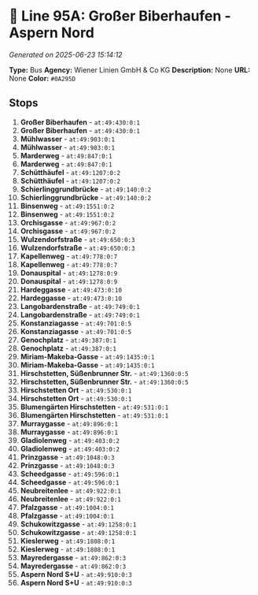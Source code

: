 # 🚌 Line 95A: Großer Biberhaufen - Aspern Nord

*Generated on 2025-06-23 15:14:12*

**Type:** Bus
**Agency:** Wiener Linien GmbH & Co KG
**Description:** None
**URL:** None
**Color:** `#0A295D`

## Stops

1. **Großer Biberhaufen** - `at:49:430:0:1`
2. **Großer Biberhaufen** - `at:49:430:0:1`
3. **Mühlwasser** - `at:49:903:0:1`
4. **Mühlwasser** - `at:49:903:0:1`
5. **Marderweg** - `at:49:847:0:1`
6. **Marderweg** - `at:49:847:0:1`
7. **Schütthäufel** - `at:49:1207:0:2`
8. **Schütthäufel** - `at:49:1207:0:2`
9. **Schierlinggrundbrücke** - `at:49:140:0:2`
10. **Schierlinggrundbrücke** - `at:49:140:0:2`
11. **Binsenweg** - `at:49:1551:0:2`
12. **Binsenweg** - `at:49:1551:0:2`
13. **Orchisgasse** - `at:49:967:0:2`
14. **Orchisgasse** - `at:49:967:0:2`
15. **Wulzendorfstraße** - `at:49:650:0:3`
16. **Wulzendorfstraße** - `at:49:650:0:3`
17. **Kapellenweg** - `at:49:778:0:7`
18. **Kapellenweg** - `at:49:778:0:7`
19. **Donauspital** - `at:49:1278:0:9`
20. **Donauspital** - `at:49:1278:0:9`
21. **Hardeggasse** - `at:49:473:0:10`
22. **Hardeggasse** - `at:49:473:0:10`
23. **Langobardenstraße** - `at:49:749:0:1`
24. **Langobardenstraße** - `at:49:749:0:1`
25. **Konstanziagasse** - `at:49:701:0:5`
26. **Konstanziagasse** - `at:49:701:0:5`
27. **Genochplatz** - `at:49:387:0:1`
28. **Genochplatz** - `at:49:387:0:1`
29. **Miriam-Makeba-Gasse** - `at:49:1435:0:1`
30. **Miriam-Makeba-Gasse** - `at:49:1435:0:1`
31. **Hirschstetten, Süßenbrunner Str.** - `at:49:1360:0:5`
32. **Hirschstetten, Süßenbrunner Str.** - `at:49:1360:0:5`
33. **Hirschstetten Ort** - `at:49:530:0:1`
34. **Hirschstetten Ort** - `at:49:530:0:1`
35. **Blumengärten Hirschstetten** - `at:49:531:0:1`
36. **Blumengärten Hirschstetten** - `at:49:531:0:1`
37. **Murraygasse** - `at:49:896:0:1`
38. **Murraygasse** - `at:49:896:0:1`
39. **Gladiolenweg** - `at:49:403:0:2`
40. **Gladiolenweg** - `at:49:403:0:2`
41. **Prinzgasse** - `at:49:1048:0:3`
42. **Prinzgasse** - `at:49:1048:0:3`
43. **Scheedgasse** - `at:49:596:0:1`
44. **Scheedgasse** - `at:49:596:0:1`
45. **Neubreitenlee** - `at:49:922:0:1`
46. **Neubreitenlee** - `at:49:922:0:1`
47. **Pfalzgasse** - `at:49:1004:0:1`
48. **Pfalzgasse** - `at:49:1004:0:1`
49. **Schukowitzgasse** - `at:49:1258:0:1`
50. **Schukowitzgasse** - `at:49:1258:0:1`
51. **Kieslerweg** - `at:49:1808:0:1`
52. **Kieslerweg** - `at:49:1808:0:1`
53. **Mayredergasse** - `at:49:862:0:3`
54. **Mayredergasse** - `at:49:862:0:3`
55. **Aspern Nord S+U** - `at:49:910:0:3`
56. **Aspern Nord S+U** - `at:49:910:0:3`